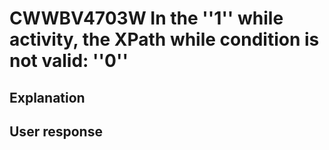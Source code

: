 # CWWBV4703W In the ''1'' while activity, the XPath while condition is not valid: ''0''

## Explanation

## User response